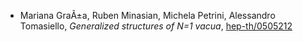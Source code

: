* Mariana GraÃ±a, Ruben Minasian, Michela Petrini, Alessandro Tomasiello, _Generalized structures of N=1 vacua_, [hep-th/0505212](http://arxiv.org/abs/hep-th/0505212)